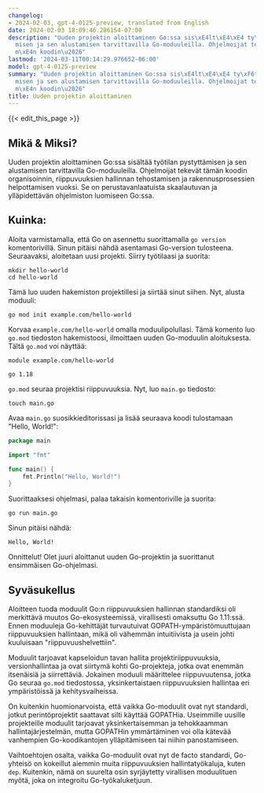 ```yaml
---
changelog:
- 2024-02-03, gpt-4-0125-preview, translated from English
date: 2024-02-03 18:09:46.286154-07:00
description: "Uuden projektin aloittaminen Go:ssa sis\xE4lt\xE4\xE4 ty\xF6tilan pystytt\xE4\
  misen ja sen alustamisen tarvittavilla Go-moduuleilla. Ohjelmoijat tekev\xE4t t\xE4\
  m\xE4n koodin\u2026"
lastmod: '2024-03-11T00:14:29.976652-06:00'
model: gpt-4-0125-preview
summary: "Uuden projektin aloittaminen Go:ssa sis\xE4lt\xE4\xE4 ty\xF6tilan pystytt\xE4\
  misen ja sen alustamisen tarvittavilla Go-moduuleilla. Ohjelmoijat tekev\xE4t t\xE4\
  m\xE4n koodin\u2026"
title: Uuden projektin aloittaminen
---
```


{{< edit_this_page >}}

## Mikä & Miksi?

Uuden projektin aloittaminen Go:ssa sisältää työtilan pystyttämisen ja sen alustamisen tarvittavilla Go-moduuleilla. Ohjelmoijat tekevät tämän koodin organisoinnin, riippuvuuksien hallinnan tehostamisen ja rakennusprosessien helpottamisen vuoksi. Se on perustavanlaatuista skaalautuvan ja ylläpidettävän ohjelmiston luomiseen Go:ssa.

## Kuinka:

Aloita varmistamalla, että Go on asennettu suorittamalla `go version` komentorivillä. Sinun pitäisi nähdä asentamasi Go-version tulosteena. Seuraavaksi, aloitetaan uusi projekti. Siirry työtilaasi ja suorita:

```shell
mkdir hello-world
cd hello-world
```

Tämä luo uuden hakemiston projektillesi ja siirtää sinut siihen. Nyt, alusta moduuli:

```shell
go mod init example.com/hello-world
```

Korvaa `example.com/hello-world` omalla moduulipolullasi. Tämä komento luo `go.mod` tiedoston hakemistoosi, ilmoittaen uuden Go-moduulin aloituksesta. Tältä `go.mod` voi näyttää:

```plaintext
module example.com/hello-world

go 1.18
```

`go.mod` seuraa projektisi riippuvuuksia. Nyt, luo `main.go` tiedosto:

```shell
touch main.go
```

Avaa `main.go` suosikkieditorissasi ja lisää seuraava koodi tulostamaan "Hello, World!":

```go
package main

import "fmt"

func main() {
    fmt.Println("Hello, World!")
}
```

Suorittaaksesi ohjelmasi, palaa takaisin komentoriville ja suorita:

```shell
go run main.go
```

Sinun pitäisi nähdä:

```plaintext
Hello, World!
```

Onnittelut! Olet juuri aloittanut uuden Go-projektin ja suorittanut ensimmäisen Go-ohjelmasi.

## Syväsukellus

Aloitteen tuoda moduulit Go:n riippuvuuksien hallinnan standardiksi oli merkittävä muutos Go-ekosysteemissä, virallisesti omaksuttu Go 1.11:ssä. Ennen moduuleja Go-kehittäjät turvautuivat GOPATH-ympäristömuuttujaan riippuvuuksien hallintaan, mikä oli vähemmän intuitiivista ja usein johti kuuluisaan "riippuvuushelvettiin".

Moduulit tarjoavat kapseloidun tavan hallita projektiriippuvuuksia, versionhallintaa ja ovat siirtymä kohti Go-projekteja, jotka ovat enemmän itsenäisiä ja siirrettäviä. Jokainen moduuli määrittelee riippuvuutensa, jotka Go seuraa `go.mod` tiedostossa, yksinkertaistaen riippuvuuksien hallintaa eri ympäristöissä ja kehitysvaiheissa.

On kuitenkin huomionarvoista, että vaikka Go-moduulit ovat nyt standardi, jotkut perintöprojektit saattavat silti käyttää GOPATHia. Useimmille uusille projekteille moduulit tarjoavat yksinkertaisemman ja tehokkaamman hallintajärjestelmän, mutta GOPATHin ymmärtäminen voi olla kätevää vanhempien Go-koodikantojen ylläpitämiseen tai niihin panostamiseen.

Vaihtoehtojen osalta, vaikka Go-moduulit ovat nyt de facto standardi, Go-yhteisö on kokeillut aiemmin muita riippuvuuksien hallintatyökaluja, kuten `dep`. Kuitenkin, nämä on suurelta osin syrjäytetty virallisen moduulituen myötä, joka on integroitu Go-työkaluketjuun.
